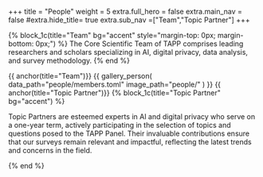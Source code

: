 +++
title = "People"
weight = 5
extra.full_hero = false
extra.main_nav = false
#extra.hide_title= true
extra.sub_nav =["Team","Topic Partner"]
+++

{% block_1c(title="Team" bg="accent" style="margin-top: 0px; margin-bottom: 0px;") %} 
The Core Scientific Team of TAPP comprises leading researchers and scholars specializing in AI, digital privacy, data analysis, and survey methodology. 
{% end %}

{{ anchor(title="Team")}}
{{
  gallery_person(
    data_path="people/members.toml"
    image_path="people/"
  )
}}
{{ anchor(title="Topic Partner")}}
{% block_1c(title="Topic Partner" bg="accent") %}

Topic Partners are esteemed experts in AI and digital privacy who serve on a one-year term, actively participating in the selection of topics and questions posed to the TAPP Panel. Their invaluable contributions ensure that our surveys remain relevant and impactful, reflecting the latest trends and concerns in the field.

{% end %}
